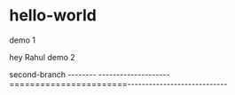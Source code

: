 # hello-world
demo 1


hey Rahul 
demo 2

second-branch --------
--------------------=======================----------------------------
